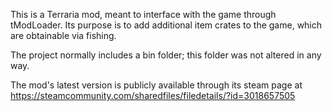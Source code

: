 This is a Terraria mod, meant to interface with the game through tModLoader. Its purpose is to add additional item crates to the game, which are obtainable via fishing.

The project normally includes a bin folder; this folder was not altered in any way.

The mod's latest version is publicly available through its steam page at https://steamcommunity.com/sharedfiles/filedetails/?id=3018657505
